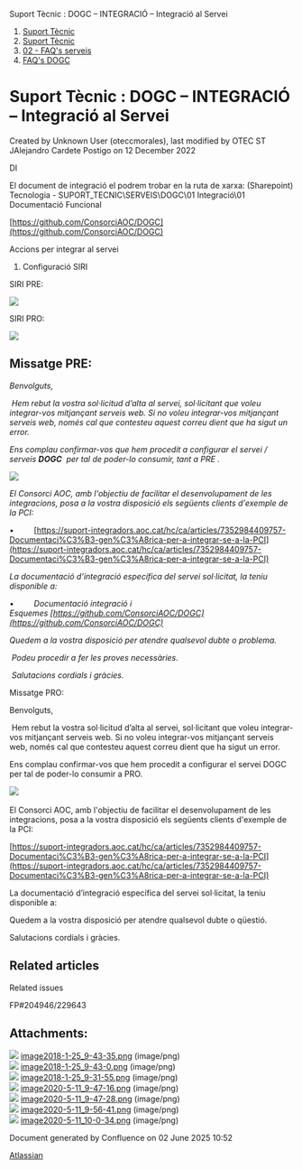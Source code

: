 Suport Tècnic : DOGC – INTEGRACIÓ – Integració al Servei  

1.  [Suport Tècnic](index.md)
2.  [Suport Tècnic](13893782.md)
3.  [02 - FAQ's serveis](26313393.md)
4.  [FAQ's DOGC](28705555.md)

Suport Tècnic : DOGC – INTEGRACIÓ – Integració al Servei
========================================================

Created by Unknown User (oteccmorales), last modified by OTEC ST JAlejandro Cardete Postigo on 12 December 2022

  

DI

El document de integració el podrem trobar en la ruta de xarxa: (Sharepoint) Tecnologia - SUPORT\_TECNIC\\SERVEIS\\DOGC\\01 Integració\\01 Documentació Funcional

[https://github.com/ConsorciAOC/DOGC](https://github.com/ConsorciAOC/DOGC)

  

  

Accions per integrar al servei

1.  Configuració SIRI

SIRI PRE:

![](attachments/36341245/36341250.png)

  

SIRI PRO:

![](attachments/36341245/36341251.png)

Missatge PRE:
-------------

_Benvolguts,_

 _Hem rebut la vostra sol·licitud d’alta al servei, sol·licitant que voleu integrar-vos mitjançant serveis web. Si no voleu integrar-vos mitjançant serveis web, només cal que contesteu aquest correu dient que ha sigut un error._

_Ens complau confirmar-vos que hem procedit a configurar el servei / serveis **DOGC**  per tal de poder-lo consumir, tant a PRE ._

![](attachments/36341245/36341253.png)

_El Consorci AOC, amb l'objectiu de facilitar el desenvolupament de les integracions, posa a la vostra disposició els següents clients d'exemple de la PCI:_

•         [https://suport-integradors.aoc.cat/hc/ca/articles/7352984409757-Documentaci%C3%B3-gen%C3%A8rica-per-a-integrar-se-a-la-PCI](https://suport-integradors.aoc.cat/hc/ca/articles/7352984409757-Documentaci%C3%B3-gen%C3%A8rica-per-a-integrar-se-a-la-PCI)

_La documentació d’integració específica del servei sol·licitat, la teniu disponible a:_

•         _Documentació integració i Esquemes [https://github.com/ConsorciAOC/DOGC](https://github.com/ConsorciAOC/DOGC)_

_Quedem a la vostra disposició per atendre qualsevol dubte o problema._

 _Podeu procedir a fer les proves necessàries._

 _Salutacions cordials i gràcies._

Missatge PRO:

Benvolguts,

  

 Hem rebut la vostra sol·licitud d’alta al servei, sol·licitant que voleu integrar-vos mitjançant serveis web. Si no voleu integrar-vos mitjançant serveis web, només cal que contesteu aquest correu dient que ha sigut un error.

  

Ens complau confirmar-vos que hem procedit a configurar el servei DOGC  per tal de poder-lo consumir a PRO.

  

![](attachments/36341245/36341255.png) 

  

El Consorci AOC, amb l'objectiu de facilitar el desenvolupament de les integracions, posa a la vostra disposició els següents clients d'exemple de la PCI:

  

[https://suport-integradors.aoc.cat/hc/ca/articles/7352984409757-Documentaci%C3%B3-gen%C3%A8rica-per-a-integrar-se-a-la-PCI](https://suport-integradors.aoc.cat/hc/ca/articles/7352984409757-Documentaci%C3%B3-gen%C3%A8rica-per-a-integrar-se-a-la-PCI)

La documentació d’integració específica del servei sol·licitat, la teniu disponible a:

  

Quedem a la vostra disposició per atendre qualsevol dubte o qüestió.

  

Salutacions cordials i gràcies.

  

Related articles
----------------

  

Related issues

FP#204946/229643

Attachments:
------------

![](images/icons/bullet_blue.gif) [image2018-1-25\_9-43-35.png](attachments/36341245/36341246.png) (image/png)  
![](images/icons/bullet_blue.gif) [image2018-1-25\_9-43-0.png](attachments/36341245/36341247.png) (image/png)  
![](images/icons/bullet_blue.gif) [image2018-1-25\_9-31-55.png](attachments/36341245/36341248.png) (image/png)  
![](images/icons/bullet_blue.gif) [image2020-5-11\_9-47-16.png](attachments/36341245/36341250.png) (image/png)  
![](images/icons/bullet_blue.gif) [image2020-5-11\_9-47-28.png](attachments/36341245/36341251.png) (image/png)  
![](images/icons/bullet_blue.gif) [image2020-5-11\_9-56-41.png](attachments/36341245/36341253.png) (image/png)  
![](images/icons/bullet_blue.gif) [image2020-5-11\_10-0-34.png](attachments/36341245/36341255.png) (image/png)  

Document generated by Confluence on 02 June 2025 10:52

[Atlassian](http://www.atlassian.com/)